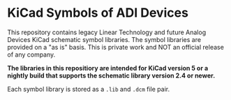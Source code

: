 # KiCad Symbols of ADI Devices

This repository contains legacy Linear Technology and future Analog Devices KiCad schematic symbol libraries.
The symbol libraries are provided on a "as is" basis. This is private work and NOT an official release of any company.

**The libraries in this repositiory are intended for KiCad version 5 or a nightly build that supports the schematic library version 2.4 or newer.**

Each symbol library is stored as a `.lib` and `.dcm` file pair.
